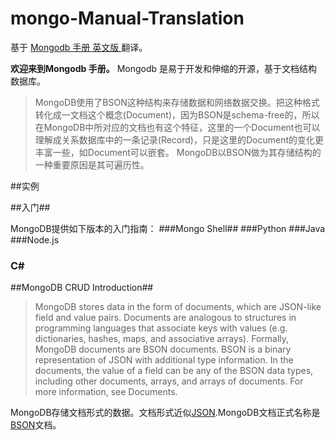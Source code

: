 # mongo-Manual-Translation
基于 [Mongodb 手册 英文版 ](http://docs.mongodb.org/manual/)翻译。

**欢迎来到Mongodb 手册。** Mongodb 是易于开发和伸缩的开源，基于文档结构数据库。
>MongoDB使用了BSON这种结构来存储数据和网络数据交换。把这种格式转化成一文档这个概念(Document)，因为BSON是schema-free的，所以在MongoDB中所对应的文档也有这个特征，这里的一个Document也可以理解成关系数据库中的一条记录(Record)，只是这里的Document的变化更丰富一些，如Document可以嵌套。
MongoDB以BSON做为其存储结构的一种重要原因是其可遍历性。



##实例


##入门##

MongoDB提供如下版本的入门指南：
###Mongo Shell##
###Python 
###Java 
###Node.js 
### C\# ###

##MongoDB CRUD Introduction##
>MongoDB stores data in the form of documents, which are JSON-like field and value pairs. Documents are analogous to structures in programming languages that associate keys with values (e.g. dictionaries, hashes, maps, and associative arrays). Formally, MongoDB documents are BSON documents. BSON is a binary representation of JSON with additional type information. In the documents, the value of a field can be any of the BSON data types, including other documents, arrays, and arrays of documents. For more information, see Documents.

MongoDB存储文档形式的数据。文档形式近似[JSON](http://www.json.org).MongoDB文档正式名称是[BSON](http://docs.mongodb.org/meta-driver/latest/legacy/bson/)文档。
